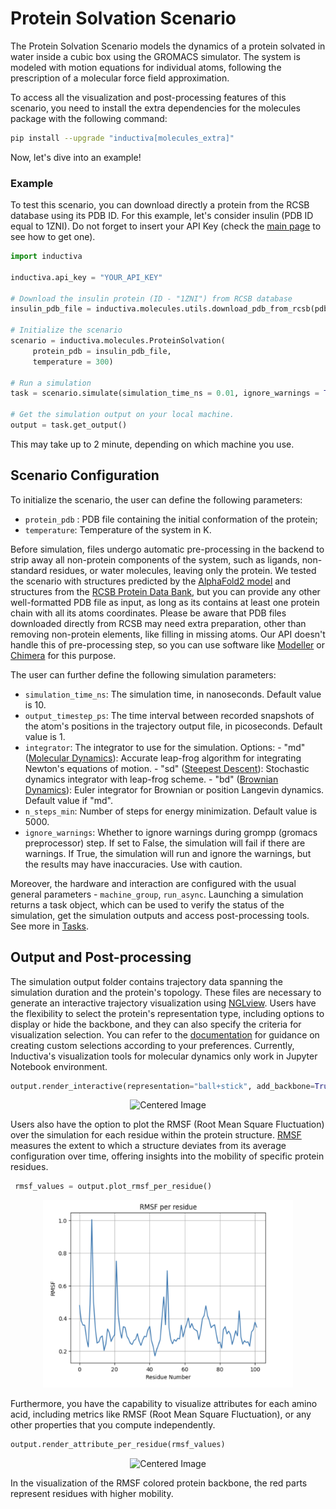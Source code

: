 # Protein Solvation Scenario

The Protein Solvation Scenario models the dynamics of a protein solvated in water inside a cubic box using the GROMACS simulator. The system is modeled with motion equations for individual atoms, following the prescription of a molecular force field approximation.

To access all the visualization and post-processing features of this scenario, you need to install the extra dependencies for the molecules package with the following command: 

 ```bash 
 pip install --upgrade "inductiva[molecules_extra]"
 ``` 
Now, let's dive into an example!

### Example
To test this scenario, you can download directly a protein from the RCSB database using its PDB ID. For this example, let's consider insulin (PDB ID equal to 1ZNI).
Do not forget to insert your API Key (check the [main page](https://github.com/inductiva/inductiva/tree/main#api-access-tokens) to see how to get one).

```python
import inductiva

inductiva.api_key = "YOUR_API_KEY"

# Download the insulin protein (ID - "1ZNI") from RCSB database
insulin_pdb_file = inductiva.molecules.utils.download_pdb_from_rcsb(pdb_id="1ZNI")

# Initialize the scenario
scenario = inductiva.molecules.ProteinSolvation(
     protein_pdb = insulin_pdb_file,
     temperature = 300)

# Run a simulation
task = scenario.simulate(simulation_time_ns = 0.01, ignore_warnings = True)

# Get the simulation output on your local machine.
output = task.get_output()
 ```
This may take up to 2 minute, depending on which machine you use. 

## Scenario Configuration
To initialize the scenario, the user can define the following parameters:
- `protein_pdb` : PDB file containing the initial conformation of the protein;
- `temperature`: Temperature of the system in K.

Before simulation, files undergo automatic pre-processing in the backend to strip away all non-protein components of the system, such as ligands, non-standard residues, or water molecules, leaving only the protein.
We tested the scenario with structures predicted by the [AlphaFold2 model](https://alphafold.ebi.ac.uk) and structures from the [RCSB Protein Data Bank](https://www.rcsb.org), but you can provide any other well-formatted PDB file as input, as long as its contains at least one protein chain with all its atoms coordinates. Please be aware that PDB files downloaded directly from RCSB may need extra preparation, other than removing non-protein elements, like filling in missing atoms. Our API doesn't handle this of pre-processing step, so you can use software like [Modeller](https://salilab.org/modeller/) or [Chimera](https://www.cgl.ucsf.edu/chimera/) for this purpose.


The user can further define the following simulation parameters:
- `simulation_time_ns`: The simulation time, in nanoseconds. Default value is 10.
- `output_timestep_ps`: The time interval between recorded snapshots of the atom's positions in the trajectory output file, in picoseconds. Default value is 1.
- `integrator`: The integrator to use for the simulation.
    Options:
                - "md" ([Molecular Dynamics](https://manual.gromacs.org/documentation/2019/reference-manual/algorithms/molecular-dynamics.html)): Accurate leap-frog algorithm for
                integrating Newton's equations of motion.
                - "sd" ([Steepest Descent](https://manual.gromacs.org/current/reference-manual/algorithms/energy-minimization.html)): Stochastic dynamics integrator with
                leap-frog scheme.
                - "bd" ([Brownian Dynamics](https://manual.gromacs.org/documentation/2021.2/reference-manual/algorithms/brownian-dynamics.html)): Euler integrator for Brownian or
                position Langevin dynamics.
    Default value if "md".
- `n_steps_min`: Number of steps for energy minimization. Default value is 5000.
- `ignore_warnings`: Whether to ignore warnings during grompp (gromacs preprocessor) step. If set to False, the simulation will fail if there are warnings. If True, the simulation will run and ignore the warnings, but the results may have inaccuracies. Use with caution. 

Moreover, the hardware and interaction are configured with the usual general parameters - `machine_group`, `run_async`. Launching a simulation returns a task object, which can be used to verify the status of the simulation, get the simulation outputs and access post-processing tools. See more in [Tasks](inductiva/README.md).

## Output and Post-processing 
The simulation output folder contains trajectory data spanning the simulation duration and the protein's topology. These files are necessary to generate an interactive trajectory visualization using [NGLview](https://github.com/nglviewer/nglview). Users have the flexibility to select the protein's representation type, including options to display or hide the backbone, and they can also specify the criteria for visualization selection. You can refer to the [documentation](https://nglviewer.org/ngl/api/manual/usage/selection-language.html) for guidance on creating custom selections according to your preferences. Currently, Inductiva's visualization tools for molecular dynamics only work in Jupyter Notebook environment.


```python
output.render_interactive(representation="ball+stick", add_backbone=True, selection="protein")
 ```
<p align="center">
  <img src="resources/media/md/insulin.gif" alt="Centered Image" width="350" height="250">
</p>

Users also have the option to plot the RMSF (Root Mean Square Fluctuation) over the simulation for each residue within the protein structure. [RMSF](https://userguide.mdanalysis.org/stable/examples/analysis/alignment_and_rms/rmsf.html) measures the extent to which a structure deviates from its average configuration over time, offering insights into the mobility of specific protein residues. 

```python
 rmsf_values = output.plot_rmsf_per_residue()
 ```

<p align="center">
  <img src="resources/media/md/rmsf.png" alt="Centered Image" width="400" height="300">
</p>

Furthermore, you have the capability to visualize attributes for each amino acid, including metrics like RMSF (Root Mean Square Fluctuation), or any other properties that you compute independently.

```python
output.render_attribute_per_residue(rmsf_values)
 ```

<p align="center">
  <img src="resources/media/md/rmsf_viz.gif" alt="Centered Image" width="350" height="250">
</p>

In the visualization of the RMSF colored protein backbone, the red parts represent residues with higher mobility.
